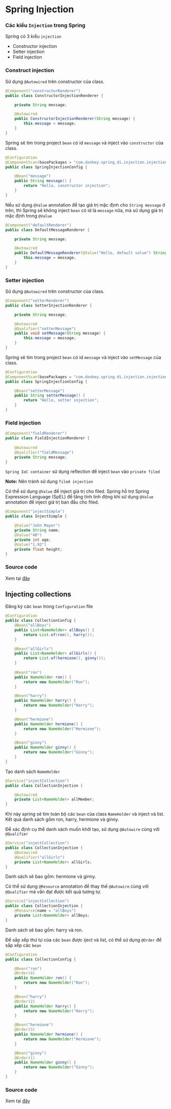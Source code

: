 # Spring Injection

### Các kiểu `Injection` trong Spring

Spring có 3 kiểu `injection`
- Constructor injection
- Setter injection
- Field injection


### Construct injection

Sử dụng `@Autowired` trên constructor của class.

```java
@Component("constructorRenderer")
public class ConstructorInjectionRenderer {

    private String message;

    @Autowired
    public ConstructorInjectionRenderer(String message) {
        this.message = message;
    }
}    
```

Spring sẽ tìm trong project `bean` có id `message` và inject vào `constructor` của class.

```java
@Configuration
@ComponentScan(basePackages = "com.donkey.spring.di.injection.injection")
public class SpringInjectionConfig {

    @Bean("message")
    public String message() {
        return "Hello, constructor injection";
    }
}
```

Nếu sử dụng `@Value` annotation để tạo giá trị mặc định cho `String message` ở trên, thì Spring sẽ không inject `bean` có id là `message` nữa, mà sử dụng giá trị mặc định trong `@Value`

```java
@Component("defaultRenderer")
public class DefaultMessageRenderer {

    private String message;

    @Autowired
    public DefaultMessageRenderer(@Value("Hello, default value") String message) {
        this.message = message;
    }
}
```


### Setter injection

Sử dụng `@Autowired` trên constructor của class.

```java
@Component("setterRenderer")
public class SetterInjectionRenderer {

    private String message;

    @Autowired
    @Qualifier("setterMessage")
    public void setMessage(String message) {
        this.message = message;
    }
}
```

Spring sẽ tìm trong project `bean` có id `message` và inject vào `setMessage` của class.

```java
@Configuration
@ComponentScan(basePackages = "com.donkey.spring.di.injection.injection")
public class SpringInjectionConfig {

    @Bean("setterMessage")
    public String setterMessage() {
        return "Hello, setter injection";
    }
}
```


### Field injection

```java
@Component("fieldRenderer")
public class FieldInjectionRenderer {
    
    @Autowired
    @Qualifier("fieldMessage")
    private String message;
}
```

`Spring IoC container` sử dụng reflection để inject `bean` vào `private filed`

**Note:** Nên tránh sử dụng `filed injection`

Có thể sử dụng `@Value` để inject giá trị cho filed. Spring hỗ trợ Spring Expression Language (SpEL) để tăng tính linh động khi sử dụng `@Value` annotation để inject giá trị ban đầu cho filed. 

```java
@Component("injectSimple")
public class InjectSimple {

    @Value("John Mayer")
    private String name;
    @Value("40")
    private int age;
    @Value("1.92")
    private float height;
}
```


### Source code
Xem tại [đây](https://github.com/dtanh275/spring-guide/tree/master/spring-di/injection/src/main/java/com/donkey/spring/di/injection/injection)


## Injecting collections

Đăng ký các `bean` trong `Configuration` file

```java
@Configuration
public class CollectionConfig {
    @Bean("allBoys")
    public List<NameHolder> allBoys() {
        return List.of(ron(), harry());
    }

    @Bean("allGirls")
    public List<NameHolder> allGirls() {
        return List.of(hermione(), ginny());
    }
    
    @Bean("ron")
    public NameHolder ron() {
        return new NameHolder("Ron");
    }

    @Bean("harry")
    public NameHolder harry() {
        return new NameHolder("Harry");
    }

    @Bean("hermione")
    public NameHolder hermione() {
        return new NameHolder("Hermione");
    }

    @Bean("ginny")
    public NameHolder ginny() {
        return new NameHolder("Ginny");
    }
}
```

Tạo danh sách `NameHolder`

```java
@Service("injectCollection")
public class CollectionInjection {

    @Autowired
    private List<NameHolder> allMember;
}    
```

Khi này spring sẽ tìm toàn bộ các `bean` của class `NameHolder` và inject và list. Kết quả danh sách gồm ron, harry, hermione và ginny.

Để xác định cụ thể danh sách muốn khởi tạo, sử dụng `@Autowire` cùng với `@Qualifier`

```java
@Service("injectCollection")
public class CollectionInjection {
    @Autowired
    @Qualifier("allGirls")
    private List<NameHolder> allGirls;
}    
```

Danh sách sẽ bao gồm: hermione và ginny.

Có thể sử dụng `@Resource` annotation để thay thế `@Autowire` cùng với `@Qualifier` mà vấn đạt được kết quả tương tự.

```java
@Service("injectCollection")
public class CollectionInjection {
    @Resource(name = "allBoys")
    private List<NameHolder> allBoys;
}    
```

Danh sách sẽ bao gồm: harry và ron.


Để sắp xếp thứ tự của các `bean` được iject và list, có thể sử dụng `@Order` để sắp xếp các `bean`

```java
@Configuration
public class CollectionConfig {

    @Bean("ron")
    @Order(4)
    public NameHolder ron() {
        return new NameHolder("Ron");
    }

    @Bean("harry")
    @Order(2)
    public NameHolder harry() {
        return new NameHolder("Harry");
    }

    @Bean("hermione")
    @Order(3)
    public NameHolder hermione() {
        return new NameHolder("Hermione");
    }

    @Bean("ginny")
    @Order(1)
    public NameHolder ginny() {
        return new NameHolder("Ginny");
    }
}
```

### Source code
Xem tại [đây](https://github.com/dtanh275/spring-guide/tree/master/spring-di/injection/src/main/java/com/donkey/spring/di/injection/collection)
